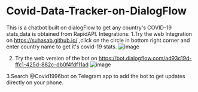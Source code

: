 # Covid-Data-Tracker-on-DialogFlow
This is a chatbot built on dialogFlow to get any country's COVID-19 stats,data is obtained from RapidAPI.
Integrations:
1.Try the web Integration on https://suhasab.github.io/ ,click on the circle in bottom right corner and enter country name to get it's covid-19 stats.
![image](https://user-images.githubusercontent.com/20688701/118406389-81458300-b699-11eb-9d0e-89782ce63e4c.png)

2. Try the web version of the bot on https://bot.dialogflow.com/ad93c19d-ffc1-425d-882c-db0f4fdf11ad
![image](https://user-images.githubusercontent.com/20688701/118406412-9ae6ca80-b699-11eb-8405-074106f5b19d.png)

3.Search @Covid1996bot on Telegram app to add the bot to get updates directly on your phone.

